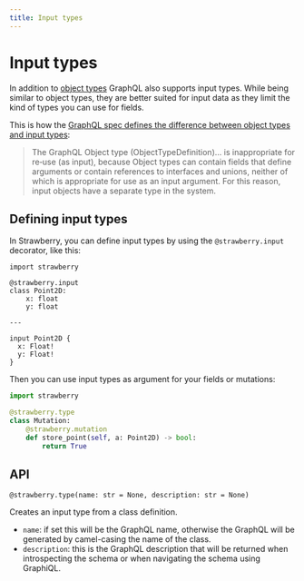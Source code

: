 ```yaml
---
title: Input types
---
```


# Input types

In addition to [object types](./object/types) GraphQL also supports input types. While being similar to object types, they are better suited for input data as they limit the kind of types you can use for fields.

This is how the [GraphQL spec defines the difference between object types and input types](https://spec.graphql.org/June2018/#sec-Input-Objects):

> The GraphQL Object type (ObjectTypeDefinition)... is inappropriate for re‐use (as input), because Object types can contain fields that define arguments or contain references to interfaces and unions, neither of which is appropriate for use as an input argument. For this reason, input objects have a separate type in the system.

## Defining input types

In Strawberry, you can define input types by using the `@strawberry.input` decorator, like this:

```python+schema
import strawberry

@strawberry.input
class Point2D:
    x: float
    y: float

---

input Point2D {
  x: Float!
  y: Float!
}
```

Then you can use input types as argument for your fields or mutations:

```python
import strawberry

@strawberry.type
class Mutation:
    @strawberry.mutation
    def store_point(self, a: Point2D) -> bool:
        return True
```

## API

`@strawberry.type(name: str = None, description: str = None)`

Creates an input type from a class definition.

- `name`: if set this will be the GraphQL name, otherwise the GraphQL will be generated by camel-casing the name of the class.
- `description`: this is the GraphQL description that will be returned when introspecting the schema or when navigating the schema using GraphiQL.
